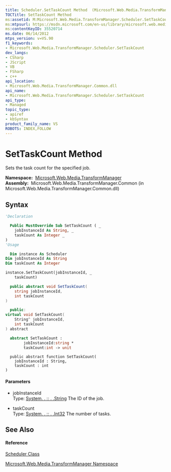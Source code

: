 ```yaml
---
title: Scheduler.SetTaskCount Method  (Microsoft.Web.Media.TransformManager)
TOCTitle: SetTaskCount Method
ms:assetid: M:Microsoft.Web.Media.TransformManager.Scheduler.SetTaskCount(System.String,System.Int32)
ms:mtpsurl: https://msdn.microsoft.com/en-us/library/microsoft.web.media.transformmanager.scheduler.settaskcount(v=VS.90)
ms:contentKeyID: 35520714
ms.date: 06/14/2012
mtps_version: v=VS.90
f1_keywords:
- Microsoft.Web.Media.TransformManager.Scheduler.SetTaskCount
dev_langs:
- CSharp
- JScript
- VB
- FSharp
- c++
api_location:
- Microsoft.Web.Media.TransformManager.Common.dll
api_name:
- Microsoft.Web.Media.TransformManager.Scheduler.SetTaskCount
api_type:
- Managed
topic_type:
- apiref
- kbSyntax
product_family_name: VS
ROBOTS: INDEX,FOLLOW
---
```


# SetTaskCount Method

Sets the task count for the specified job.

**Namespace:**  [Microsoft.Web.Media.TransformManager](microsoft-web-media-transformmanager-namespace.md)  
**Assembly:**  Microsoft.Web.Media.TransformManager.Common (in Microsoft.Web.Media.TransformManager.Common.dll)

## Syntax

``` vb
'Declaration

  Public MustOverride Sub SetTaskCount ( _
    jobInstanceId As String, _
    taskCount As Integer _
)
'Usage

  Dim instance As Scheduler
Dim jobInstanceId As String
Dim taskCount As Integer

instance.SetTaskCount(jobInstanceId, _
    taskCount)
```

``` csharp
  public abstract void SetTaskCount(
    string jobInstanceId,
    int taskCount
)
```

``` c++
  public:
virtual void SetTaskCount(
    String^ jobInstanceId, 
    int taskCount
) abstract
```

``` fsharp
  abstract SetTaskCount : 
        jobInstanceId:string * 
        taskCount:int -> unit 
```

``` jscript
  public abstract function SetTaskCount(
    jobInstanceId : String, 
    taskCount : int
)
```

#### Parameters

  - jobInstanceId  
    Type: [System. . :: . .String](https://msdn.microsoft.com/en-us/library/s1wwdcbf\(v=vs.90\))  
    The ID of the job.  

<!-- end list -->

  - taskCount  
    Type: [System. . :: . .Int32](https://msdn.microsoft.com/en-us/library/td2s409d\(v=vs.90\))  
    The number of tasks.  

## See Also

#### Reference

[Scheduler Class](scheduler-class-microsoft-web-media-transformmanager.md)

[Microsoft.Web.Media.TransformManager Namespace](microsoft-web-media-transformmanager-namespace.md)


